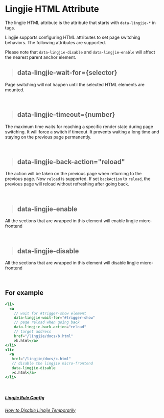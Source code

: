 #  Lingjie HTML Attribute

The lingjie HTML attribute is the attribute that starts with `data-lingjie-*` in tags.

Lingjie supports configuring HTML attributes to set page switching behaviors. The following attributes are supported.

Please note that `data-lingjie-disable` and `data-lingjie-enable` will affect the nearest parent anchor element.

> ## data-lingjie-wait-for={selector}

Page switching will not happen until the selected HTML elements are mounted.

&nbsp;

> ## data-lingjie-timeout={number}

The maximum time waits for reaching a specific render state during page switching. It will force a switch if timeout. It prevents waiting a long time and staying on the previous page permanently.

&nbsp;

> ## data-lingjie-back-action="reload"

The action will be taken on the previous page when returning to the previous page. Now `reload` is supported. If set `backAction` to `reload`, the previous page will reload without refreshing after going back.

&nbsp;

> ## data-lingjie-enable

All the sections that are wrapped in this element will enable lingjie micro-frontend

&nbsp;

> ## data-lingjie-disable

All the sections that are wrapped in this element will disable lingjie micro-frontend


&nbsp;
## For example

```jsx
<li>
  <a
    // wait for #trigger-show element
    data-lingjie-wait-for="#trigger-show"
    // page reload when going back
    data-lingjie-back-action="reload"
    // target address
    href="/lingjie/docs/b.html"
    >b.html</a>
</li>
<li>
  <a
   href="/lingjie/docs/c.html"
   // disable the lingjie micro-frontend
   data-lingjie-disable
   >c.html</a>
</li>
```

&nbsp;

##### [Lingjie Rule Config](/docs/usage.html?title=lingjie-config-rule)
###### [How to Disable Lingjie Temporarily](/docs/usage.html?title=disable-lingjie-temporarily)